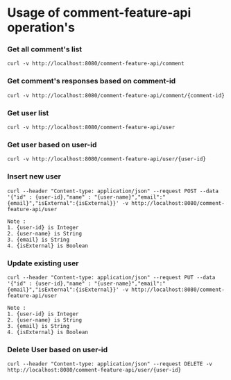 # Usage of comment-feature-api operation's

### Get all comment's list
```
curl -v http://localhost:8080/comment-feature-api/comment
```
### Get comment's responses based on comment-id
```
curl -v http://localhost:8080/comment-feature-api/comment/{comment-id}
```
### Get user list
```
curl -v http://localhost:8080/comment-feature-api/user
```
### Get user based on user-id
```
curl -v http://localhost:8080/comment-feature-api/user/{user-id}
```
### Insert new user
```
curl --header "Content-type: application/json" --request POST --data '{"id" : {user-id},"name" : "{user-name}","email":"{email}","isExternal":{isExternal}}' -v http://localhost:8080/comment-feature-api/user

Note : 
1. {user-id} is Integer
2. {user-name} is String
3. {email} is String
4. {isExternal} is Boolean
```
### Update existing user
```
curl --header "Content-type: application/json" --request PUT --data '{"id" : {user-id},"name" : "{user-name}","email":"{email}","isExternal":{isExternal}}' -v http://localhost:8080/comment-feature-api/user

Note : 
1. {user-id} is Integer
2. {user-name} is String
3. {email} is String
4. {isExternal} is Boolean
```
### Delete User based on user-id
```
curl --header "Content-type: application/json" --request DELETE -v http://localhost:8080/comment-feature-api/user/{user-id}
```
